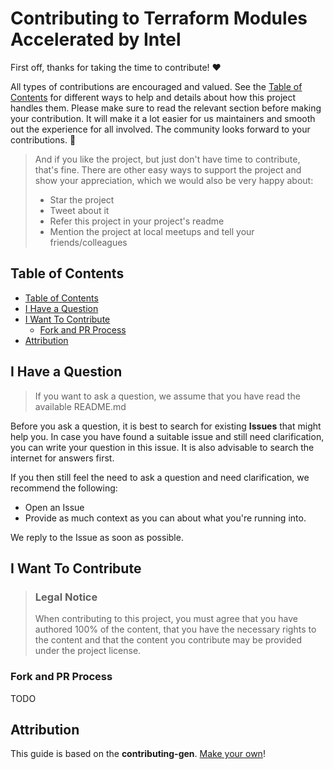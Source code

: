 <!-- omit in toc -->
# Contributing to Terraform Modules Accelerated by Intel

First off, thanks for taking the time to contribute! ❤️

All types of contributions are encouraged and valued. See the [Table of Contents](#table-of-contents) for different ways to help and details about how this project handles them. Please make sure to read the relevant section before making your contribution. It will make it a lot easier for us maintainers and smooth out the experience for all involved. The community looks forward to your contributions. 🎉

> And if you like the project, but just don't have time to contribute, that's fine. There are other easy ways to support the project and show your appreciation, which we would also be very happy about:
>
> - Star the project
> - Tweet about it
> - Refer this project in your project's readme
> - Mention the project at local meetups and tell your friends/colleagues

## Table of Contents

- [Table of Contents](#table-of-contents)
- [I Have a Question](#i-have-a-question)
- [I Want To Contribute](#i-want-to-contribute)
  - [Fork and PR Process](#fork-and-pr-process)
- [Attribution](#attribution)

## I Have a Question

> If you want to ask a question, we assume that you have read the available README.md

Before you ask a question, it is best to search for existing **Issues** that might help you. In case you have found a suitable issue and still need clarification, you can write your question in this issue. It is also advisable to search the internet for answers first.

If you then still feel the need to ask a question and need clarification, we recommend the following:

- Open an Issue
- Provide as much context as you can about what you're running into.

We reply to the Issue as soon as possible.

## I Want To Contribute

> ### Legal Notice  
> When contributing to this project, you must agree that you have authored 100% of the content, that you have the necessary rights to the content and that the content you contribute may be provided under the project license.

### Fork and PR Process

TODO

## Attribution  

This guide is based on the **contributing-gen**. [Make your own](https://github.com/bttger/contributing-gen)!
